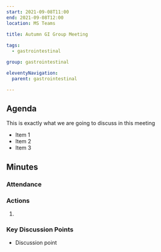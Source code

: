 ```yaml
---
start: 2021-09-08T11:00
end: 2021-09-08T12:00
location: MS Teams
 
title: Autumn GI Group Meeting

tags:
  - gastrointestinal

group: gastrointestinal

eleventyNavigation:
  parent: gastrointestinal

---
```


## Agenda

This is exactly what we are going to discuss in this meeting

* Item 1
* Item 2
* Item 3

## Minutes

### Attendance

    
### Actions

1. 
    
### Key Discussion Points

* Discussion point
